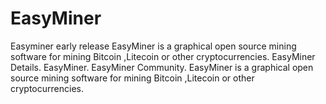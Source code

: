 # EasyMiner
Easyminer early release 
EasyMiner is a graphical open source mining software for mining Bitcoin ,Litecoin or other cryptocurrencies. EasyMiner Details. EasyMiner. EasyMiner Community. EasyMiner is a graphical open source mining software for mining Bitcoin ,Litecoin or other cryptocurrencies.
